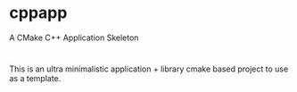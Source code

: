 # cppapp
A CMake C++ Application Skeleton
#
This is an ultra minimalistic application + library cmake based project to use as a template.
